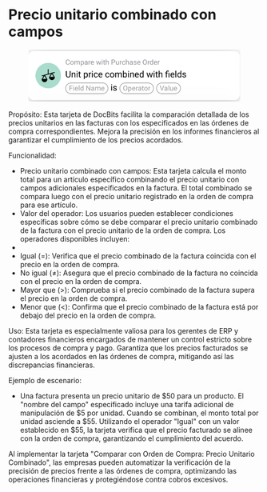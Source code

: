 # Precio unitario combinado con campos

<figure><img src="../../../.gitbook/assets/Bildschirmfoto 2024-05-02 um 14.24.55.png" alt=""><figcaption></figcaption></figure>

Propósito: Esta tarjeta de DocBits facilita la comparación detallada de los precios unitarios en las facturas con los especificados en las órdenes de compra correspondientes. Mejora la precisión en los informes financieros al garantizar el cumplimiento de los precios acordados.

Funcionalidad:

* Precio unitario combinado con campos: Esta tarjeta calcula el monto total para un artículo específico combinando el precio unitario con campos adicionales especificados en la factura. El total combinado se compara luego con el precio unitario registrado en la orden de compra para ese artículo.
* Valor del operador: Los usuarios pueden establecer condiciones específicas sobre cómo se debe comparar el precio unitario combinado de la factura con el precio unitario de la orden de compra. Los operadores disponibles incluyen:
*
* Igual (=): Verifica que el precio combinado de la factura coincida con el precio en la orden de compra.
* No igual (≠): Asegura que el precio combinado de la factura no coincida con el precio en la orden de compra.
* Mayor que (>): Comprueba si el precio combinado de la factura supera el precio en la orden de compra.
* Menor que (<): Confirma que el precio combinado de la factura está por debajo del precio en la orden de compra.

Uso: Esta tarjeta es especialmente valiosa para los gerentes de ERP y contadores financieros encargados de mantener un control estricto sobre los procesos de compra y pago. Garantiza que los precios facturados se ajusten a los acordados en las órdenes de compra, mitigando así las discrepancias financieras.

Ejemplo de escenario:

* Una factura presenta un precio unitario de $50 para un producto. El "nombre del campo" especificado incluye una tarifa adicional de manipulación de $5 por unidad. Cuando se combinan, el monto total por unidad asciende a $55. Utilizando el operador "Igual" con un valor establecido en $55, la tarjeta verifica que el precio facturado se alinee con la orden de compra, garantizando el cumplimiento del acuerdo.

Al implementar la tarjeta "Comparar con Orden de Compra: Precio Unitario Combinado", las empresas pueden automatizar la verificación de la precisión de precios frente a las órdenes de compra, optimizando las operaciones financieras y protegiéndose contra cobros excesivos.
